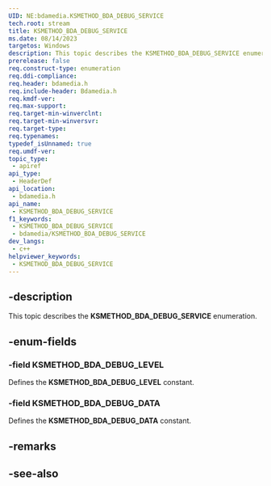 ```yaml
---
UID: NE:bdamedia.KSMETHOD_BDA_DEBUG_SERVICE
tech.root: stream
title: KSMETHOD_BDA_DEBUG_SERVICE
ms.date: 08/14/2023
targetos: Windows
description: This topic describes the KSMETHOD_BDA_DEBUG_SERVICE enumeration.
prerelease: false
req.construct-type: enumeration
req.ddi-compliance: 
req.header: bdamedia.h
req.include-header: Bdamedia.h
req.kmdf-ver: 
req.max-support: 
req.target-min-winverclnt: 
req.target-min-winversvr: 
req.target-type: 
req.typenames: 
typedef_isUnnamed: true
req.umdf-ver: 
topic_type:
 - apiref
api_type:
 - HeaderDef
api_location:
 - bdamedia.h
api_name:
 - KSMETHOD_BDA_DEBUG_SERVICE
f1_keywords:
 - KSMETHOD_BDA_DEBUG_SERVICE
 - bdamedia/KSMETHOD_BDA_DEBUG_SERVICE
dev_langs:
 - c++
helpviewer_keywords:
 - KSMETHOD_BDA_DEBUG_SERVICE
---
```


## -description

This topic describes the **KSMETHOD_BDA_DEBUG_SERVICE** enumeration.

## -enum-fields

### -field KSMETHOD_BDA_DEBUG_LEVEL

Defines the **KSMETHOD_BDA_DEBUG_LEVEL** constant.

### -field KSMETHOD_BDA_DEBUG_DATA

Defines the **KSMETHOD_BDA_DEBUG_DATA** constant.

## -remarks

## -see-also
